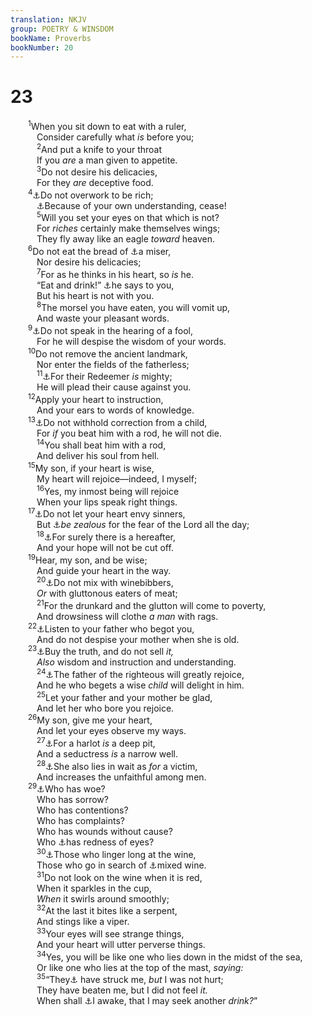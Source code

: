 ```yaml
---
translation: NKJV
group: POETRY & WINSDOM
bookName: Proverbs 
bookNumber: 20
---
```


<div class="title"><h1>23</h1></div>
<span class="verse ch_23_1">  <sup>1</sup>When you sit down to eat with a ruler,<br/>   Consider carefully what <i>is</i> before you;<br/></span>
<span class="verse ch_23_2">   <sup>2</sup>And put a knife to your throat<br/>   If you <i>are</i> a man given to appetite.<br/></span>
<span class="verse ch_23_3">   <sup>3</sup>Do not desire his delicacies,<br/>   For they <i>are</i> deceptive food.<br/></span>
<span class="verse ch_23_4">  <sup>4</sup><a data-toggle="tooltip" data-placement="bottom" title="(Prov. 28:20; Matt. 6:19; 1 Tim. 6:9, 10; Heb. 13:5)">⚓</a>Do not overwork to be rich;<br/>   <a data-toggle="tooltip" data-placement="bottom" title="Rom. 12:16">⚓</a>Because of your own understanding, cease!<br/></span>
<span class="verse ch_23_5">   <sup>5</sup>Will you set your eyes on that which is not?<br/>   For <i>riches</i> certainly make themselves wings;<br/>   They fly away like an eagle <i>toward</i> heaven.<br/></span>
<span class="verse ch_23_6">  <sup>6</sup>Do not eat the bread of <a data-toggle="tooltip" data-placement="bottom" title="Deut. 15:9; Prov. 28:22">⚓</a>a miser,<br/>   Nor desire his delicacies;<br/></span>
<span class="verse ch_23_7">   <sup>7</sup>For as he thinks in his heart, so <i>is</i> he.<br/>   “Eat and drink!” <a data-toggle="tooltip" data-placement="bottom" title="Prov. 12:2">⚓</a>he says to you,<br/>   But his heart is not with you.<br/></span>
<span class="verse ch_23_8">   <sup>8</sup>The morsel you have eaten, you will vomit up,<br/>   And waste your pleasant words.<br/></span>
<span class="verse ch_23_9">  <sup>9</sup><a data-toggle="tooltip" data-placement="bottom" title="Prov. 9:8; Matt. 7:6">⚓</a>Do not speak in the hearing of a fool,<br/>   For he will despise the wisdom of your words.<br/></span>
<span class="verse ch_23_10">  <sup>10</sup>Do not remove the ancient landmark,<br/>   Nor enter the fields of the fatherless;<br/></span>
<span class="verse ch_23_11">   <sup>11</sup><a data-toggle="tooltip" data-placement="bottom" title="Prov. 22:23">⚓</a>For their Redeemer <i>is</i> mighty;<br/>   He will plead their cause against you.<br/></span>
<span class="verse ch_23_12">  <sup>12</sup>Apply your heart to instruction,<br/>   And your ears to words of knowledge.<br/></span>
<span class="verse ch_23_13">  <sup>13</sup><a data-toggle="tooltip" data-placement="bottom" title="Prov. 13:24">⚓</a>Do not withhold correction from a child,<br/>   For <i>if</i> you beat him with a rod, he will not die.<br/></span>
<span class="verse ch_23_14">   <sup>14</sup>You shall beat him with a rod,<br/>   And deliver his soul from hell.<br/></span>
<span class="verse ch_23_15">  <sup>15</sup>My son, if your heart is wise,<br/>   My heart will rejoice—indeed, I myself;<br/></span>
<span class="verse ch_23_16">   <sup>16</sup>Yes, my inmost being will rejoice<br/>   When your lips speak right things.<br/></span>
<span class="verse ch_23_17">  <sup>17</sup><a data-toggle="tooltip" data-placement="bottom" title="Ps. 37:1; Prov. 24:1, 19">⚓</a>Do not let your heart envy sinners,<br/>   But <a data-toggle="tooltip" data-placement="bottom" title="Prov. 28:14">⚓</a><i>be</i> <i>zealous</i> for the fear of the Lord all the day;<br/></span>
<span class="verse ch_23_18">   <sup>18</sup><a data-toggle="tooltip" data-placement="bottom" title="(Ps. 37:37)">⚓</a>For surely there is a hereafter,<br/>   And your hope will not be cut off.<br/></span>
<span class="verse ch_23_19">  <sup>19</sup>Hear, my son, and be wise;<br/>   And guide your heart in the way.<br/></span>
<span class="verse ch_23_20">   <sup>20</sup><a data-toggle="tooltip" data-placement="bottom" title="Prov. 20:1; 23:29, 30; Is. 5:22; Matt. 24:49; (Luke 21:34); Rom. 13:13; (Eph. 5:18)">⚓</a>Do not mix with winebibbers,<br/>   <i>Or</i> with gluttonous eaters of meat;<br/></span>
<span class="verse ch_23_21">   <sup>21</sup>For the drunkard and the glutton will come to poverty,<br/>   And drowsiness will clothe <i>a</i> <i>man</i> with rags.<br/></span>
<span class="verse ch_23_22">  <sup>22</sup><a data-toggle="tooltip" data-placement="bottom" title="Prov. 1:8; Eph. 6:1">⚓</a>Listen to your father who begot you,<br/>   And do not despise your mother when she is old.<br/></span>
<span class="verse ch_23_23">  <sup>23</sup><a data-toggle="tooltip" data-placement="bottom" title="Prov. 4:7; 18:15; (Matt. 13:44)">⚓</a>Buy the truth, and do not sell <i>it,</i><br/>   <i>Also</i> wisdom and instruction and understanding.<br/></span>
<span class="verse ch_23_24">   <sup>24</sup><a data-toggle="tooltip" data-placement="bottom" title="Prov. 10:1">⚓</a>The father of the righteous will greatly rejoice,<br/>   And he who begets a wise <i>child</i> will delight in him.<br/></span>
<span class="verse ch_23_25">   <sup>25</sup>Let your father and your mother be glad,<br/>   And let her who bore you rejoice.<br/></span>
<span class="verse ch_23_26">  <sup>26</sup>My son, give me your heart,<br/>   And let your eyes observe my ways.<br/></span>
<span class="verse ch_23_27">   <sup>27</sup><a data-toggle="tooltip" data-placement="bottom" title="Prov. 22:14">⚓</a>For a harlot <i>is</i> a deep pit,<br/>   And a seductress <i>is</i> a narrow well.<br/></span>
<span class="verse ch_23_28">   <sup>28</sup><a data-toggle="tooltip" data-placement="bottom" title="Prov. 7:12; Eccl. 7:26">⚓</a>She also lies in wait as <i>for</i> a victim,<br/>   And increases the unfaithful among men.<br/></span>
<span class="verse ch_23_29">  <sup>29</sup><a data-toggle="tooltip" data-placement="bottom" title="Is. 5:11, 22">⚓</a>Who has woe?<br/>   Who has sorrow?<br/>   Who has contentions?<br/>   Who has complaints?<br/>   Who has wounds without cause?<br/>   Who <a data-toggle="tooltip" data-placement="bottom" title="Gen. 49:12">⚓</a>has redness of eyes?<br/></span>
<span class="verse ch_23_30">   <sup>30</sup><a data-toggle="tooltip" data-placement="bottom" title="1 Sam. 25:36; Prov. 20:1; 21:17; Is. 5:11; 28:7; (Eph. 5:18)">⚓</a>Those who linger long at the wine,<br/>   Those who go in search of <a data-toggle="tooltip" data-placement="bottom" title="Ps. 75:8">⚓</a>mixed wine.<br/></span>
<span class="verse ch_23_31">   <sup>31</sup>Do not look on the wine when it is red,<br/>   When it sparkles in the cup,<br/>   <i>When</i> it swirls around smoothly;<br/></span>
<span class="verse ch_23_32">   <sup>32</sup>At the last it bites like a serpent,<br/>   And stings like a viper.<br/></span>
<span class="verse ch_23_33">   <sup>33</sup>Your eyes will see strange things,<br/>   And your heart will utter perverse things.<br/></span>
<span class="verse ch_23_34">   <sup>34</sup>Yes, you will be like one who lies down in the midst of the sea,<br/>   Or like one who lies at the top of the mast, <i>saying:</i><br/></span>
<span class="verse ch_23_35">   <sup>35</sup>“They<a data-toggle="tooltip" data-placement="bottom" title="Prov. 27:22; Jer. 5:3">⚓</a> have struck me, <i>but</i> I was not hurt;<br/>   They have beaten me, but I did not feel <i>it.</i><br/>   When shall <a data-toggle="tooltip" data-placement="bottom" title="Eph. 4:19">⚓</a>I awake, that I may seek another <i>drink?</i>”<br/></span>
